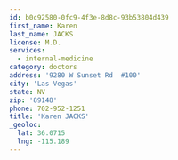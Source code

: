 ```yaml
---
id: b0c92580-0fc9-4f3e-8d8c-93b53804d439
first_name: Karen
last_name: JACKS
license: M.D.
services:
  - internal-medicine
category: doctors
address: '9280 W Sunset Rd  #100'
city: 'Las Vegas'
state: NV
zip: '89148'
phone: 702-952-1251
title: 'Karen JACKS'
_geoloc:
  lat: 36.0715
  lng: -115.189
---
```


